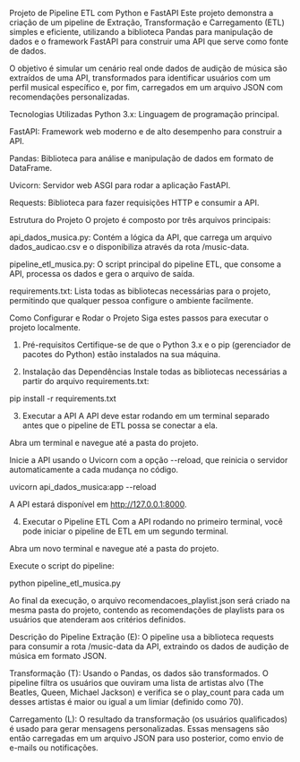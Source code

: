 Projeto de Pipeline ETL com Python e FastAPI
Este projeto demonstra a criação de um pipeline de Extração, Transformação e Carregamento (ETL) simples e eficiente, utilizando a biblioteca Pandas para manipulação de dados e o framework FastAPI para construir uma API que serve como fonte de dados.

O objetivo é simular um cenário real onde dados de audição de música são extraídos de uma API, transformados para identificar usuários com um perfil musical específico e, por fim, carregados em um arquivo JSON com recomendações personalizadas.

Tecnologias Utilizadas
Python 3.x: Linguagem de programação principal.

FastAPI: Framework web moderno e de alto desempenho para construir a API.

Pandas: Biblioteca para análise e manipulação de dados em formato de DataFrame.

Uvicorn: Servidor web ASGI para rodar a aplicação FastAPI.

Requests: Biblioteca para fazer requisições HTTP e consumir a API.

Estrutura do Projeto
O projeto é composto por três arquivos principais:

api_dados_musica.py: Contém a lógica da API, que carrega um arquivo dados_audicao.csv e o disponibiliza através da rota /music-data.

pipeline_etl_musica.py: O script principal do pipeline ETL, que consome a API, processa os dados e gera o arquivo de saída.

requirements.txt: Lista todas as bibliotecas necessárias para o projeto, permitindo que qualquer pessoa configure o ambiente facilmente.

Como Configurar e Rodar o Projeto
Siga estes passos para executar o projeto localmente.

1. Pré-requisitos
Certifique-se de que o Python 3.x e o pip (gerenciador de pacotes do Python) estão instalados na sua máquina.

2. Instalação das Dependências
Instale todas as bibliotecas necessárias a partir do arquivo requirements.txt:

pip install -r requirements.txt

3. Executar a API
A API deve estar rodando em um terminal separado antes que o pipeline de ETL possa se conectar a ela.

Abra um terminal e navegue até a pasta do projeto.

Inicie a API usando o Uvicorn com a opção --reload, que reinicia o servidor automaticamente a cada mudança no código.

uvicorn api_dados_musica:app --reload

A API estará disponível em http://127.0.0.1:8000.

4. Executar o Pipeline ETL
Com a API rodando no primeiro terminal, você pode iniciar o pipeline de ETL em um segundo terminal.

Abra um novo terminal e navegue até a pasta do projeto.

Execute o script do pipeline:

python pipeline_etl_musica.py

Ao final da execução, o arquivo recomendacoes_playlist.json será criado na mesma pasta do projeto, contendo as recomendações de playlists para os usuários que atenderam aos critérios definidos.

Descrição do Pipeline
Extração (E): O pipeline usa a biblioteca requests para consumir a rota /music-data da API, extraindo os dados de audição de música em formato JSON.

Transformação (T): Usando o Pandas, os dados são transformados. O pipeline filtra os usuários que ouviram uma lista de artistas alvo (The Beatles, Queen, Michael Jackson) e verifica se o play_count para cada um desses artistas é maior ou igual a um limiar (definido como 70).

Carregamento (L): O resultado da transformação (os usuários qualificados) é usado para gerar mensagens personalizadas. Essas mensagens são então carregadas em um arquivo JSON para uso posterior, como envio de e-mails ou notificações.
